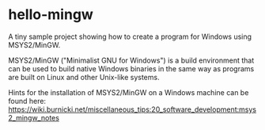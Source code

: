 # hello-mingw

A tiny sample project showing how to create a program for Windows using MSYS2/MinGW.

MSYS2/MinGW ("Minimalist GNU for Windows") is a build environment that can be used to build native Windows binaries in the same way as programs are built on Linux and other Unix-like systems.

Hints for the installation of MSYS2/MinGW on a Windows machine can be found here:   
https://wiki.burnicki.net/miscellaneous_tips:20_software_development:msys2_mingw_notes

